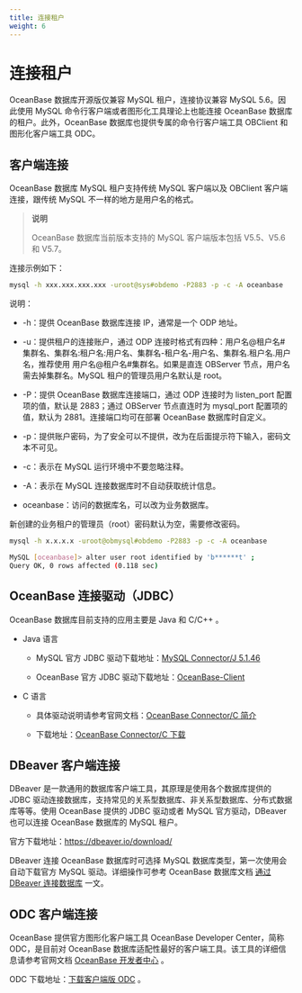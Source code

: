 ```yaml
---
title: 连接租户
weight: 6
---
```

# 连接租户

OceanBase 数据库开源版仅兼容 MySQL 租户，连接协议兼容 MySQL 5.6。因此使用 MySQL 命令行客户端或者图形化工具理论上也能连接 OceanBase 数据库的租户。此外，OceanBase 数据库也提供专属的命令行客户端工具 OBClient 和图形化客户端工具 ODC。

## 客户端连接

OceanBase 数据库 MySQL 租户支持传统 MySQL 客户端以及 OBClient 客户端连接，跟传统 MySQL 不一样的地方是用户名的格式。

> **说明**
>
> OceanBase 数据库当前版本支持的 MySQL 客户端版本包括 V5.5、V5.6 和 V5.7。

连接示例如下：

```bash
mysql -h xxx.xxx.xxx.xxx -uroot@sys#obdemo -P2883 -p -c -A oceanbase
```

说明：

- -h：提供 OceanBase 数据库连接 IP，通常是一个 ODP 地址。

- -u：提供租户的连接账户，通过 ODP 连接时格式有四种：用户名@租户名#集群名、集群名:租户名:用户名、集群名-租户名-用户名、集群名.租户名.用户名，推荐使用 用户名@租户名#集群名。如果是直连 OBServer 节点，用户名需去掉集群名。MySQL 租户的管理员用户名默认是 root。

- -P：提供 OceanBase 数据库连接端口，通过 ODP 连接时为 listen_port 配置项的值，默认是 2883；通过 OBServer 节点直连时为 mysql_port 配置项的值，默认为 2881。连接端口均可在部署 OceanBase 数据库时自定义。

- -p：提供账户密码，为了安全可以不提供，改为在后面提示符下输入，密码文本不可见。

- -c：表示在 MySQL 运行环境中不要忽略注释。

- -A：表示在 MySQL 连接数据库时不自动获取统计信息。

- oceanbase：访问的数据库名，可以改为业务数据库。

新创建的业务租户的管理员（root）密码默认为空，需要修改密码。
<!-- 刚开始这一串命令是干啥的 -->
```bash
mysql -h x.x.x.x -uroot@obmysql#obdemo -P2883 -p -c -A oceanbase

MySQL [oceanbase]> alter user root identified by 'b******t' ;
Query OK, 0 rows affected (0.118 sec)
```

## OceanBase 连接驱动（JDBC）

OceanBase 数据库目前支持的应用主要是 Java 和 C/C++ 。

- Java 语言
  
  - MySQL 官方 JDBC 驱动下载地址：[MySQL Connector/J 5.1.46](https://downloads.mysql.com/archives/c-j/)

  - OceanBase 官方 JDBC 驱动下载地址：[OceanBase-Client](https://help.aliyun.com/document_detail/212815.html)

- C 语言
  
  - 具体驱动说明请参考官网文档：[OceanBase Connector/C 简介](https://www.oceanbase.com/docs/community-connector-c-cn-10000000000017244)
  
  - 下载地址：[OceanBase Connector/C 下载](https://github.com/oceanbase/obconnector-c)

## DBeaver 客户端连接

DBeaver 是一款通用的数据库客户端工具，其原理是使用各个数据库提供的 JDBC 驱动连接数据库，支持常见的关系型数据库、非关系型数据库、分布式数据库等等。使用 OceanBase 提供的 JDBC 驱动或者 MySQL 官方驱动，DBeaver 也可以连接 OceanBase 数据库的 MySQL 租户。

官方下载地址：<https://dbeaver.io/download/>

DBeaver 连接 OceanBase 数据库时可选择 MySQL 数据库类型，第一次使用会自动下载官方 MySQL 驱动。详细操作可参考 OceanBase 数据库文档 [通过 DBeaver 连接数据库](https://www.oceanbase.com/docs/community-observer-cn-10000000001879671) 一文。

## ODC 客户端连接

OceanBase 提供官方图形化客户端工具 OceanBase Developer Center，简称 ODC，是目前对 OceanBase 数据库适配性最好的客户端工具。该工具的详细信息请参考官网文档 [OceanBase 开发者中心](https://www.oceanbase.com/docs/enterprise-odc-doc-cn-10000000000833893) 。

ODC 下载地址：[下载客户端版 ODC](https://help.aliyun.com/document_detail/212816.html?spm=a2c4g.11186623.6.848.2cb5535fzdJK9X) 。
